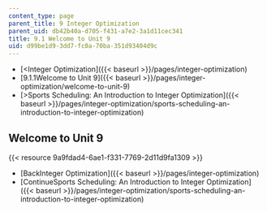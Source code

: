 ```yaml
---
content_type: page
parent_title: 9 Integer Optimization
parent_uid: db42b40a-d705-f431-a7e2-3a1d11cec341
title: 9.1 Welcome to Unit 9
uid: d99be1d9-3dd7-fc0a-70ba-351d93404d9c
---
```


*   [\<Integer Optimization]({{< baseurl >}}/pages/integer-optimization)
*   [9.1.1Welcome to Unit 9]({{< baseurl >}}/pages/integer-optimization/welcome-to-unit-9)
*   [\>Sports Scheduling: An Introduction to Integer Optimization]({{< baseurl >}}/pages/integer-optimization/sports-scheduling-an-introduction-to-integer-optimization)

Welcome to Unit 9
-----------------

{{< resource 9a9fdad4-6ae1-f331-7769-2d11d9fa1309 >}}

*   [BackInteger Optimization]({{< baseurl >}}/pages/integer-optimization)
*   [ContinueSports Scheduling: An Introduction to Integer Optimization]({{< baseurl >}}/pages/integer-optimization/sports-scheduling-an-introduction-to-integer-optimization)